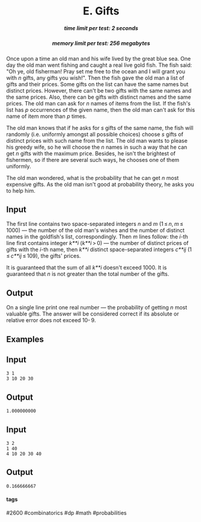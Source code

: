 <h1 style='text-align: center;'> E. Gifts</h1>

<h5 style='text-align: center;'>time limit per test: 2 seconds</h5>
<h5 style='text-align: center;'>memory limit per test: 256 megabytes</h5>

Once upon a time an old man and his wife lived by the great blue sea. One day the old man went fishing and caught a real live gold fish. The fish said: "Oh ye, old fisherman! Pray set me free to the ocean and I will grant you with *n* gifts, any gifts you wish!". Then the fish gave the old man a list of gifts and their prices. Some gifts on the list can have the same names but distinct prices. However, there can't be two gifts with the same names and the same prices. Also, there can be gifts with distinct names and the same prices. The old man can ask for *n* names of items from the list. If the fish's list has *p* occurrences of the given name, then the old man can't ask for this name of item more than *p* times.

The old man knows that if he asks for *s* gifts of the same name, the fish will randomly (i.e. uniformly amongst all possible choices) choose *s* gifts of distinct prices with such name from the list. The old man wants to please his greedy wife, so he will choose the *n* names in such a way that he can get *n* gifts with the maximum price. Besides, he isn't the brightest of fishermen, so if there are several such ways, he chooses one of them uniformly.

The old man wondered, what is the probability that he can get *n* most expensive gifts. As the old man isn't good at probability theory, he asks you to help him.

## Input

The first line contains two space-separated integers *n* and *m* (1 ≤ *n*, *m* ≤ 1000) — the number of the old man's wishes and the number of distinct names in the goldfish's list, correspondingly. Then *m* lines follow: the *i*-th line first contains integer *k**i* (*k**i* > 0) — the number of distinct prices of gifts with the *i*-th name, then *k**i* distinct space-separated integers *c**ij* (1 ≤ *c**ij* ≤ 109), the gifts' prices. 

It is guaranteed that the sum of all *k**i* doesn't exceed 1000. It is guaranteed that *n* is not greater than the total number of the gifts.

## Output

On a single line print one real number — the probability of getting *n* most valuable gifts. The answer will be considered correct if its absolute or relative error does not exceed 10- 9.

## Examples

## Input


```
3 1  
3 10 20 30  

```
## Output


```
1.000000000  

```
## Input


```
3 2  
1 40  
4 10 20 30 40  

```
## Output


```
0.166666667  

```


#### tags 

#2600 #combinatorics #dp #math #probabilities 